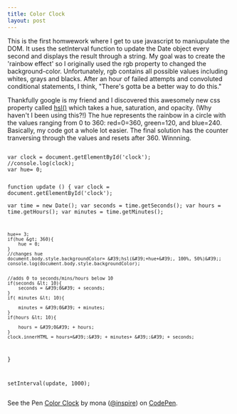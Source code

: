 ```yaml
---
title: Color Clock
layout: post
---
```

<p>This is the first homwework where I get to use javascript to maniupulate the DOM. It uses the setInterval function to update the Date object every second and displays the result through a string. My goal was to create the 'rainbow effect' so I originally used the rgb property to changed the background-color. Unfortunately, rgb contains all possible values including whites, grays and blacks. After an hour of failed attempts and convoluted conditional statements, I think, "There's gotta be a better way to do this." 
<p>Thankfully google is my friend and I discovered this awesomely new css property called <a href="https://developer.mozilla.org/en-US/docs/Web/CSS/color_value#hsl()">hsl()</a> which takes a hue, saturation, and opacity. (Why haven't I been using this?!) The hue represents the rainbow in a circle with the values ranging from 0 to 360: red=0=360, green=120, and blue=240. Basically, my code got a whole lot easier. The final solution has the counter tranversing through the values and resets after 360. Winnning.
</p>

<div data-height="294" data-theme-id="15312" data-slug-hash="RPGGey" data-default-tab="js" data-user="inspire" class='codepen'><pre><code>
var clock = document.getElementById(&#39;clock&#39;);
//console.log(clock);
var hue= 0;

function update ()
{
	var clock = document.getElementById(&#39;clock&#39;);	
	var time = new Date();
	var seconds = time.getSeconds();
	var hours = time.getHours();
	var minutes = time.getMinutes();

	hue+= 3;
	if(hue &gt; 360){
		hue = 0;
	}
	//changes hue
	document.body.style.backgroundColor= &#39;hsl(&#39;+hue+&#39;, 100%, 50%)&#39;;
	console.log(document.body.style.backgroundColor);


	//adds 0 to seconds/mins/hours below 10
	if(seconds &lt; 10){
		seconds = &#39;0&#39; + seconds;
	}
	if( minutes &lt; 10){

		minutes = &#39;0&#39; + minutes;
	}
	if(hours &lt; 10){

		hours = &#39;0&#39; + hours;
	}
	clock.innerHTML = hours+&#39;:&#39; + minutes+ &#39;:&#39; + seconds;

}

setInterval(update, 1000);</code></pre>
<p>See the Pen <a href='http://codepen.io/inspire/pen/RPGGey/'>Color Clock</a> by mona (<a href='http://codepen.io/inspire'>@inspire</a>) on <a href='http://codepen.io'>CodePen</a>.</p>
</div><script async src="//assets.codepen.io/assets/embed/ei.js"></script>




